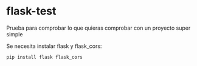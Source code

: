 # flask-test

Prueba para comprobar lo que quieras comprobar con un proyecto super simple

Se necesita instalar flask y flask_cors:

```
pip install flask flask_cors
```
